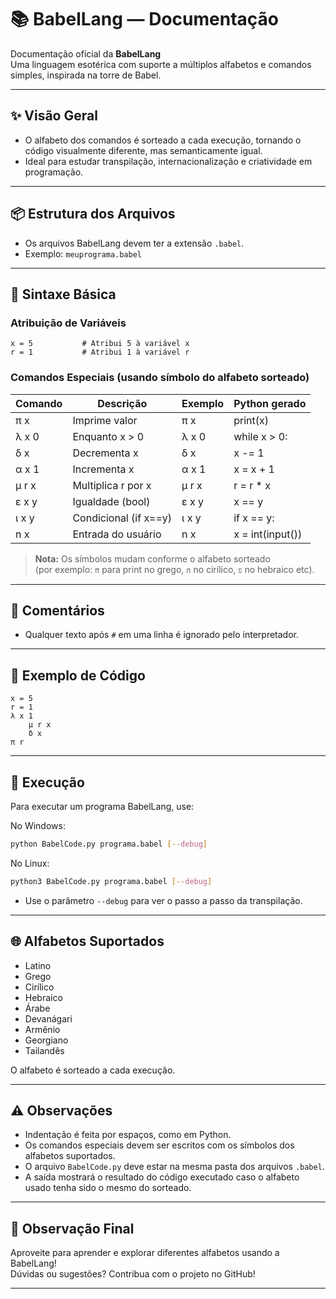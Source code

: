 # 📚 BabelLang — Documentação

Documentação oficial da **BabelLang**  
Uma linguagem esotérica com suporte a múltiplos alfabetos e comandos simples, inspirada na torre de Babel.

---

## ✨ Visão Geral

- O alfabeto dos comandos é sorteado a cada execução, tornando o código visualmente diferente, mas semanticamente igual.
- Ideal para estudar transpilação, internacionalização e criatividade em programação.

---

## 📦 Estrutura dos Arquivos

- Os arquivos BabelLang devem ter a extensão `.babel`.
- Exemplo: `meuprograma.babel`

---

## 📝 Sintaxe Básica

### Atribuição de Variáveis

```plaintext
x = 5           # Atribui 5 à variável x
r = 1           # Atribui 1 à variável r
```

### Comandos Especiais (usando símbolo do alfabeto sorteado)

| Comando | Descrição              | Exemplo      | Python gerado         |
|---------|------------------------|--------------|-----------------------|
| π x     | Imprime valor          | π x          | print(x)              |
| λ x 0   | Enquanto x > 0         | λ x 0        | while x > 0:          |
| δ x     | Decrementa x           | δ x          | x -= 1                |
| α x 1   | Incrementa x           | α x 1        | x = x + 1             |
| μ r x   | Multiplica r por x     | μ r x        | r = r * x             |
| ε x y   | Igualdade (bool)       | ε x y        | x == y                |
| ι x y   | Condicional (if x==y)  | ι x y        | if x == y:            |
| n x     | Entrada do usuário     | n x          | x = int(input())      |

> **Nota:** Os símbolos mudam conforme o alfabeto sorteado  
> (por exemplo: `π` para print no grego, `п` no cirílico, `פ` no hebraico etc).

---

## 💬 Comentários

- Qualquer texto após `#` em uma linha é ignorado pelo interpretador.

---

## 🧩 Exemplo de Código

```plaintext
x = 5
r = 1
λ x 1
    μ r x
    δ x
π r
```

---

## 🚀 Execução

Para executar um programa BabelLang, use:

No Windows:
```sh
python BabelCode.py programa.babel [--debug]
```
No Linux:
```sh
python3 BabelCode.py programa.babel [--debug]
```

- Use o parâmetro `--debug` para ver o passo a passo da transpilação.

---

## 🌐 Alfabetos Suportados

- Latino
- Grego
- Cirílico
- Hebraico
- Árabe
- Devanágari
- Armênio
- Georgiano
- Tailandês

O alfabeto é sorteado a cada execução.

---

## ⚠️ Observações

- Indentação é feita por espaços, como em Python.
- Os comandos especiais devem ser escritos com os símbolos dos alfabetos suportados.
- O arquivo `BabelCode.py` deve estar na mesma pasta dos arquivos `.babel`.
- A saída mostrará o resultado do código executado caso o alfabeto usado tenha sido o mesmo do sorteado.

---

## 👀 Observação Final

Aproveite para aprender e explorar diferentes alfabetos usando a BabelLang!  
Dúvidas ou sugestões? Contribua com o projeto no GitHub!

---
